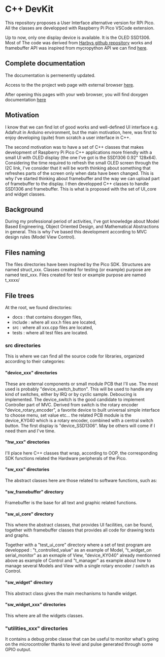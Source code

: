 # C++ DevKit
This repository proposes a User Interface alternative version for RPi Pico.
All the classes are developped with Raspberry Pi Pico VSCode extension. 

Up to now, only one display device is available. It is the OLED SSD1306. Most of The code was derived from [Harbys github repository](https://github.com/Harbys/pico-ssd1306) works and framebuffer API was inspired from mycropython API we can find [here](https://docs.micropython.org/en/latest/library/framebuf.html#module-framebuf).

## Complete documentation
The documentation is permenently updated.

Access to the the project web page with external browser [here](https://xiansnn.github.io/CPP_DevKit2/).

After opening this pages with your web browser, you will find doxygen documentation [here](docs/html/index.html)


## Motivation

I know that we can find lot of good works and well-defined UI interface e.g. Adafruit in Arduino environment, but the main motivation, here, was first to enjoy developing (quite) from scratch a user interface in C++.

The second motivation was to have a set of C++ classes that makes development of Raspberry Pi Pico C++ applications more friendly with a small UI with OLED display (the one I've got is the SSD1306 0.92" 128x64).
Considering the time required to refresh the small OLED screen through the I2C link, I've consider that it will be worth thinking about something that refreshes parts of the screen only when data have been changed. 
This is why I've started thinking about framebuffer and the way we can upload part of framebuffer to the display. I then developped C++ classes to handle SSD1306 and framebuffer. This is what is proposed with the set of UI_core and widget classes.

## Background
During my professional period of activities, I've got knowledge about Model Based Engineering, Object Oriented Design, and Mathematical Abstractions in general. This is why I've based this development according to MVC design rules (Model View Control).

## Files naming
The files directories have been inspired by the Pico SDK.
Structures are named struct_xxx.
Classes created for testing (or example) purpose are named test_xxx.
Files created for test or example purpose are named t_xxxx/

## File trees
At the root, we found directories:
-  docs : that contains doxygen files,
-  include : where all xxx.h files are located,
-  src : where all xxx.cpp files are located,
-  tests : where all test files are located.

### src directories
This is where we can find all the source code for libraries, organized according to their categories:

#### "device_xxx" directories
These are external components or small module PCB that I'll use.
The most used is probably "device_switch_button". This will be used to handle any kind of switches, either by IRQ or by cyclic sample. Deboucing is implemented. The device_switch is the good candidate to implement Controller part of MVC.
Derived from switch is the rotary encoder "device_rotary_encoder", a favorite device to built universal simple interface to choose menu, set value etc... the related PCB module is the device_KY040 which is a rotary encoder, combined with a central switch button.
The first display is "device_SSD1306". May be others will come if I need them and I've time.

#### "hw_xxx" directories
I'll place here C++ classes that wrap, according to OOP, the corresponding SDK functions related the Hardware peripherals of the Pico.

#### "sw_xxx" directories
The abstract classes here are those related to software functions, such as:

#### "sw_framebuffer" directory
Framebuffer is the base for all text and graphic related functions.

#### "sw_ui_core" directory
This where the abstract classes, that provides UI facilities, can be found, together with framebuffer classes that provides all code for drawing texts and graphs.

Together with a "test_ui_core" directory where a set of test program are developped : "t_controlled_value" as an example of Model, "t_widget_on serial_monitor" as an exmaple of View, "device_KY040" already mentionned above as example of Control and "t_manager" as example about how to manage several Models and View with a single rotary encoder / switch as Control. 

#### "sw_widget" directory
This abstract class gives the main mechanisms to handle widget.

#### "sw_widget_xxx" directories
This where are all the widgets classes.

### "utilities_xxx" directories
It contains a debug probe classe that can be useful to monitor what's going on the microcontroller thanks to level and pulse generated through some GPIO output.












